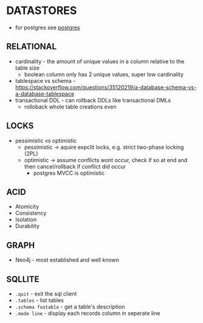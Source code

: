 # DATASTORES
- for postgres see [postgres](postgres_cheatsheet.md)

## RELATIONAL
- cardinality - the amount of unique values in a column relative to the table size
    - boolean column only has 2 unique values, super low cardinality
- tablespace vs schema - https://stackoverflow.com/questions/35120219/a-database-schema-vs-a-database-tablespace
- transactional DDL - can rollback DDLs like transactional DMLs
    - rolloback whole table creations even

## LOCKS
- pessimistic vs optimistic
    - pessimistic -> aquire expclit locks, e.g. strict two-phase locking (2PL)
    - optimistic -> assume conflicts wont occur, check if so at end and then cancel/rollback if conflict did occur
        - postgres MVCC is optimistic

## ACID
- Atomicity
- Consistency
- Isolation
- Durability

## GRAPH
- Neo4j - most established and well known

## SQLLITE
- `.quit` - exit the sql client
- `.tables` - list tables
- `.schema footable` - get a table's description
- `.mode line` - display each records column in seperate line
